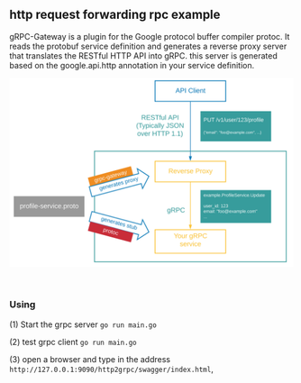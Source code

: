 ## http request forwarding rpc example

gRPC-Gateway is a plugin for the Google protocol buffer compiler protoc. It reads the protobuf service definition and generates a reverse proxy server that translates the RESTful HTTP API into gRPC. this server is generated based on the google.api.http annotation in your service definition.

![flowchart](grpc-gateway.png)

<br>

### Using

(1) Start the grpc server `go run main.go`

(2) test grpc client `go run main.go`

(3) open a browser and type in the address `http://127.0.0.1:9090/http2grpc/swagger/index.html`,
